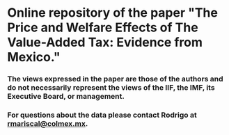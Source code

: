 # Online repository of the paper "The Price and Welfare Effects of The Value-Added Tax: Evidence from Mexico."

### The views expressed in the paper are those of the authors and do not necessarily represent the views of the IIF, the IMF, its Executive Board, or management.

### For questions about the data please contact Rodrigo at rmariscal@colmex.mx.

